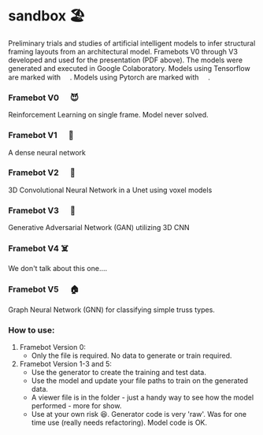 # sandbox :beach_umbrella:
Preliminary trials and studies of artificial intelligent models to infer structural framing layouts from an architectural model. Framebots V0 through V3 developed and used for the presentation (PDF above). The models were generated and executed in Google Colaboratory. Models using Tensorflow are marked with <img src="https://cdn.jsdelivr.net/gh/devicons/devicon/icons/tensorflow/tensorflow-original.svg"  width="15" height="15">. Models using Pytorch are marked with <img src="https://cdn.jsdelivr.net/gh/devicons/devicon/icons/pytorch/pytorch-original.svg" width="15" height="15">.
          
### Framebot V0 <img src="https://cdn.jsdelivr.net/gh/devicons/devicon/icons/tensorflow/tensorflow-original.svg"  width="15" height="15"> :smiling_imp:	
Reinforcement Learning on single frame. Model never solved.

### Framebot V1  <img src="https://cdn.jsdelivr.net/gh/devicons/devicon/icons/tensorflow/tensorflow-original.svg"  width="15" height="15"> :office:	
A dense neural network

### Framebot V2 <img src="https://cdn.jsdelivr.net/gh/devicons/devicon/icons/tensorflow/tensorflow-original.svg"  width="15" height="15"> :office:	
3D Convolutional Neural Network in a Unet using voxel models

### Framebot V3 <img src="https://cdn.jsdelivr.net/gh/devicons/devicon/icons/tensorflow/tensorflow-original.svg"  width="15" height="15"> :office:	
Generative Adversarial Network (GAN) utilizing 3D CNN

### Framebot V4 ☠️
We don't talk about this one....

### Framebot V5 <img src="https://cdn.jsdelivr.net/gh/devicons/devicon/icons/pytorch/pytorch-original.svg" width="15" height="15"> :house:	
Graph Neural Network (GNN) for classifying simple truss types.

### How to use:
1. Framebot Version 0:
   - Only the file is required. No data to generate or train required.
2. Framebot Version 1-3 and 5:
   - Use the generator to create the training and test data.
   - Use the model and update your file paths to train on the generated data.
   - A viewer file is in the folder - just a handy way to see how the model performed - more for show.
   - Use at your own risk 😆. Generator code is very 'raw'. Was for one time use (really needs refactoring). Model code is OK.
